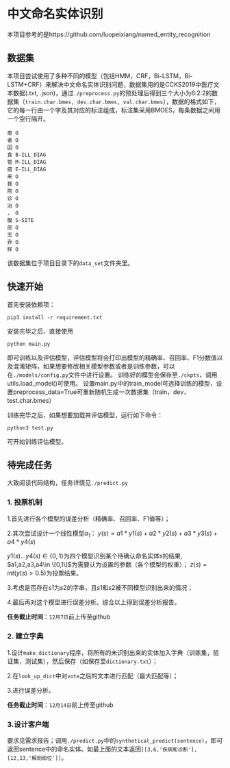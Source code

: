 # 中文命名实体识别



本项目参考的是https://github.com/luopeixiang/named_entity_recognition

## 数据集

本项目尝试使用了多种不同的模型（包括HMM，CRF，Bi-LSTM，Bi-LSTM+CRF）来解决中文命名实体识别问题，数据集用的是CCKS2019中医疗文本数据(.txt, .json)，通过`./preprocess.py`的预处理后得到三个大小为6:2:2的数据集（`train.char.bmes, dev.char.bmes, val.char.bmes`），数据的格式如下，它的每一行由一个字及其对应的标注组成，标注集采用BMOES，每条数据之间用一个空行隔开。

```
患 O
者 O
因 O
食 B-ILL_DIAG
管 M-ILL_DIAG
癌 E-ILL_DIAG
来 O
我 O
院 O
诊 O
治 O
， O
腹 S-SITE
部 O
无 O
异 O
样 O
```

该数据集位于项目目录下的`data_set`文件夹里。

## 快速开始

首先安装依赖项：
```
pip3 install -r requirement.txt
```
安装完毕之后，直接使用
```
python main.py
```
即可训练以及评估模型，评估模型将会打印出模型的精确率、召回率、F1分数值以及混淆矩阵，如果想要修改相关模型参数或者是训练参数，可以在`./models/config.py`文件中进行设置。
训练好的模型会保存至`./ckpts`，调用utils.load_model()可使用。
设置main.py中的train_model可选择训练的模型，设置preprocess_data=True可重新随机生成一次数据集（train，dev，test.char.bmes）

训练完毕之后，如果想要加载并评估模型，运行如下命令：

```shell
python3 test.py
```


可开始训练评估模型。


## 待完成任务
大致阅读代码结构，任务详情见`./predict.py`
### 1. 投票机制
1.首先进行各个模型的误差分析（精确率、召回率、F1值等）；

2.其次尝试设计一个线性模型$a_1$：
$y(s) = a1*y1(s) + a2*y2(s) + a3*y3(s) + a4*y4(s)$

$y1(s)...y4(s)\in \{0,1\}$为四个模型识别某个待确认命名实体s的结果,
$a1,a2,a3,a4\in \[0,1\]$为需要认为设置的参数（各个模型的权重）；
$z(s) = int(y(s) > 0.5)$为投票结果。

3.考虑是否存在$s1$为$s2$的字串，且$s1$和$s2$被不同模型识别出来的情况；

4.最后再对这个模型进行误差分析。综合以上得到误差分析报告。

**任务截止时间**：`12月7日`前上传至github

### 2. 建立字典
1.设计`make_dictionary`程序，将所有的未识别出来的实体加入字典（训练集，验证集，测试集），然后保存（如保存至`dictionary.txt`）；

2.在`look_up_dict`中对`vote`之后的文本进行匹配（最大匹配等）；

3.进行误差分析。

**任务截止时间**：`12月14日`前上传至github

### 3.设计客户端
要求见需求报告；调用`./predict.py`中的`synthetical_predict(sentence)`，即可返回sentence中的命名实体。如最上面的文本返回`[[3,6,'疾病和诊断'], [12,13,'解剖部位']]`。







